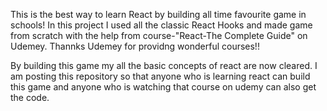 This is the best way to learn React by building all time favourite game in schools!
In this project I used all the classic React Hooks and made game from scratch with the help from course-"React-The Complete Guide" on Udemey. Thannks Udemey for providng wonderful courses!!

By building this game my all the basic concepts of react are now cleared. I am posting this repository so that anyone who is learning react can build this game and anyone who is watching that course on udemy can also get the code.
